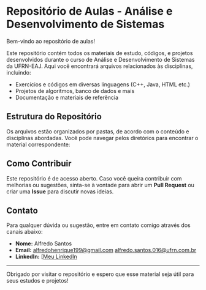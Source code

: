 # Repositório de Aulas - Análise e Desenvolvimento de Sistemas

Bem-vindo ao repositório de aulas! 

Este repositório contém todos os materiais de estudo, códigos, e projetos desenvolvidos durante o curso de Análise e Desenvolvimento de Sistemas da UFRN-EAJ. Aqui você encontrará arquivos relacionados às disciplinas, incluindo:

- Exercícios e códigos em diversas linguagens (C++, Java, HTML etc.)
- Projetos de algoritmos, banco de dados e mais
- Documentação e materiais de referência

## Estrutura do Repositório

Os arquivos estão organizados por pastas, de acordo com o conteúdo e disciplinas abordadas. Você pode navegar pelos diretórios para encontrar o material correspondente:


## Como Contribuir

Este repositório é de acesso aberto. Caso você queira contribuir com melhorias ou sugestões, sinta-se à vontade para abrir um **Pull Request** ou criar uma **Issue** para discutir novas ideias.

## Contato

Para qualquer dúvida ou sugestão, entre em contato comigo através dos canais abaixo:

- **Nome:** Alfredo Santos
- **Email:** alfredohenrique199@gmail.com alfredo.santos.016@ufrn.com.br
- **LinkedIn:** [[Meu LinkedIn](https://linkedin.com/in/alfredo](https://www.linkedin.com/in/alfredo-santos-08230121a/?trk=opento_sprofile_details))

---

Obrigado por visitar o repositório e espero que esse material seja útil para seus estudos e projetos!


